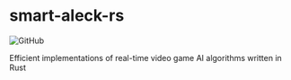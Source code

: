 # smart-aleck-rs
![GitHub](https://img.shields.io/github/license/zfzackfrost/smart-aleck-rs)


Efficient implementations of real-time video game AI algorithms written in Rust
